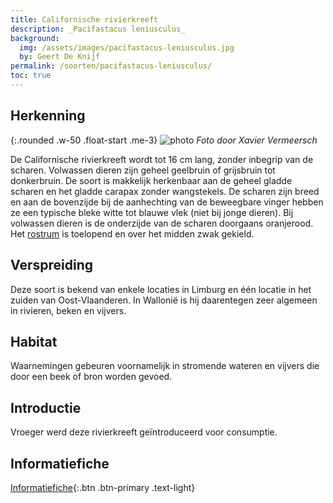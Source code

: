 ```yaml
---
title: Californische rivierkreeft
description: _Pacifastacus leniusculus_
background:
  img: /assets/images/pacifastacus-leniusculus.jpg
  by: Geert De Knijf
permalink: /soorten/pacifastacus-leniusculus/
toc: true
---
```


## Herkenning

{:.rounded .w-50 .float-start .me-3}
![photo](/assets/images/p_leniusculus_wit.jpg)
_Foto door Xavier Vermeersch_

De Californische rivierkreeft wordt tot 16 cm lang, zonder inbegrip van de scharen. Volwassen dieren zijn geheel geelbruin of grijsbruin tot donkerbruin. De soort is makkelijk herkenbaar aan de geheel gladde scharen en het gladde carapax zonder wangstekels. De scharen zijn breed en aan de bovenzijde bij de aanhechting van de beweegbare vinger hebben ze een typische bleke witte tot blauwe vlek (niet bij jonge dieren). Bij volwassen dieren is de onderzijde van de scharen doorgaans oranjerood. Het [rostrum](/determinatie/) is toelopend en over het midden zwak gekield.

## Verspreiding

Deze soort is bekend van enkele locaties in Limburg en één locatie in het zuiden van Oost-Vlaanderen. In Wallonië is hij daarentegen zeer algemeen in rivieren, beken en vijvers. 

## Habitat

Waarnemingen gebeuren voornamelijk in stromende wateren en vijvers die door een beek of bron worden gevoed.

## Introductie

Vroeger werd deze rivierkreeft geïntroduceerd voor consumptie.

## Informatiefiche

[Informatiefiche](https://www.iasregulation.be/565/download){:.btn .btn-primary .text-light}
